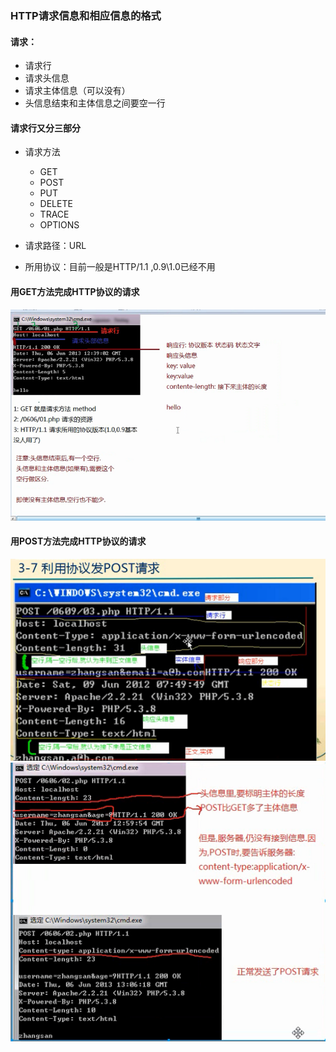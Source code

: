 ### HTTP请求信息和相应信息的格式

#### 请求：

- 请求行
- 请求头信息
- 请求主体信息（可以没有）
- 头信息结束和主体信息之间要空一行


#### 请求行又分三部分

- 请求方法

    - GET
    - POST
    - PUT
    - DELETE
    - TRACE
    - OPTIONS

- 请求路径：URL

- 所用协议：目前一般是HTTP/1.1 ,0.9\1.0已经不用


#### 用GET方法完成HTTP协议的请求
![](./images/01.png)

#### 用POST方法完成HTTP协议的请求
![](./images/02-1.png)
![](./images/02.png)


